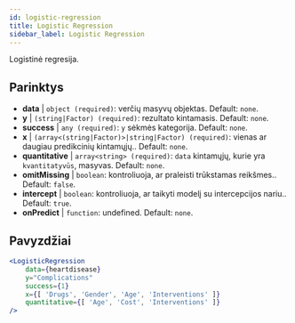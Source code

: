```yaml
---
id: logistic-regression
title: Logistic Regression
sidebar_label: Logistic Regression
---
```


Logistinė regresija.

## Parinktys

* __data__ | `object (required)`: verčių masyvų objektas. Default: `none`.
* __y__ | `(string|Factor) (required)`: rezultato kintamasis. Default: `none`.
* __success__ | `any (required)`: `y` sėkmės kategorija. Default: `none`.
* __x__ | `(array<(string|Factor)>|string|Factor) (required)`: vienas ar daugiau predikcinių kintamųjų.. Default: `none`.
* __quantitative__ | `array<string> (required)`: `data` kintamųjų, kurie yra `kvantitatyvūs`, masyvas. Default: `none`.
* __omitMissing__ | `boolean`: kontroliuoja, ar praleisti trūkstamas reikšmes.. Default: `false`.
* __intercept__ | `boolean`: kontroliuoja, ar taikyti modelį su intercepcijos nariu.. Default: `true`.
* __onPredict__ | `function`: undefined. Default: `none`.


## Pavyzdžiai

```jsx live
<LogisticRegression 
    data={heartdisease} 
    y="Complications"
    success={1}
    x={[ 'Drugs', 'Gender', 'Age', 'Interventions' ]}
    quantitative={[ 'Age', 'Cost', 'Interventions' ]}
/>
```

